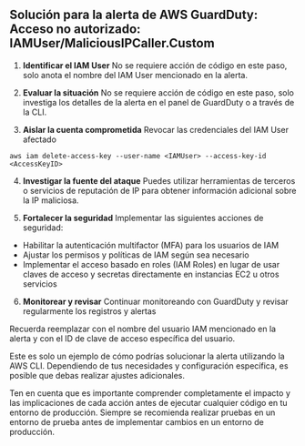 ## Solución para la alerta de AWS GuardDuty:                                                                                  Acceso no autorizado: IAMUser/MaliciousIPCaller.Custom

1. **Identificar el IAM User**
   No se requiere acción de código en este paso, solo anota el nombre del IAM User mencionado en la alerta.

2. **Evaluar la situación**
   No se requiere acción de código en este paso, solo investiga los detalles de la alerta en el panel de GuardDuty o a través de la CLI.

3. **Aislar la cuenta comprometida**
   Revocar las credenciales del IAM User afectado
```shell
aws iam delete-access-key --user-name <IAMUser> --access-key-id <AccessKeyID>
```

4. **Investigar la fuente del ataque**
Puedes utilizar herramientas de terceros o servicios de reputación de IP para obtener información adicional sobre la IP maliciosa.

5. **Fortalecer la seguridad**
Implementar las siguientes acciones de seguridad:
- Habilitar la autenticación multifactor (MFA) para los usuarios de IAM
- Ajustar los permisos y políticas de IAM según sea necesario
- Implementar el acceso basado en roles (IAM Roles) en lugar de usar claves de acceso y secretas directamente en instancias EC2 u otros servicios

6. **Monitorear y revisar**
Continuar monitoreando con GuardDuty y revisar regularmente los registros y alertas




Recuerda reemplazar <IAMUser> con el nombre del usuario IAM mencionado en la alerta y <AccessKeyID> con el ID de clave de acceso específica del usuario.

Este es solo un ejemplo de cómo podrías solucionar la alerta utilizando la AWS CLI. Dependiendo de tus necesidades y configuración específica, es posible que debas realizar ajustes adicionales.

Ten en cuenta que es importante comprender completamente el impacto y las implicaciones de cada acción antes de ejecutar cualquier código en tu entorno de producción. Siempre se recomienda realizar pruebas en un entorno de prueba antes de implementar cambios en un entorno de producción.
